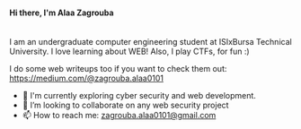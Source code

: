#### **Hi there, I'm Alaa Zagrouba**<br/><br/>
 I am an undergraduate computer engineering student at ISIxBursa Technical University. I love learning about WEB! Also, I play CTFs, for fun :)

I do some web writeups too if you want to check them out: https://medium.com/@zagrouba.alaa0101

- 🌱 I'm currently exploring cyber security and web development.
- 🌟 I’m looking to collaborate on any web security project
- 📫 How to reach me: zagrouba.alaa0101@gmail.com

<!---
zagroubi/zagroubi is a ✨ special ✨ repository because its `README.md` (this file) appears on your GitHub profile.
You can click the Preview link to take a look at your changes.
--->
